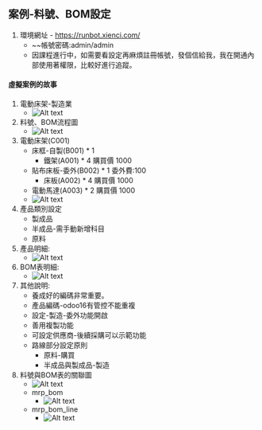 ## 案例-料號、BOM設定
1. 環境網址 - https://runbot.xienci.com/
   + ~~帳號密碼:admin/admin
   + 因課程進行中，如需要看設定再麻煩註冊帳號，發個信給我，我在開通內部使用著權限，比較好進行追蹤。
#### 虛擬案例的故事
1. 電動床架-製造業
   + ![Alt text](https://github.com/ksharry/odoo-repository/blob/main/pic/A2101.png?raw=true)
2. 料號、BOM流程圖
   + ![Alt text](https://github.com/ksharry/odoo-repository/blob/main/pic/A2110.png?raw=true)
3. 電動床架(C001)
   + 床框-自製(B001) * 1 
     + 鐵架(A001) * 4 購買價 1000
   + 貼布床板-委外(B002) * 1  委外費:100
     + 床板(A002) * 4 購買價 1000
   + 電動馬達(A003) * 2  購買價 1000
   + ![Alt text](https://github.com/ksharry/odoo-repository/blob/main/pic/A2108.png?raw=true)
4. 產品類別設定
   + 製成品
   + 半成品-需手動新增科目
   + 原料
4. 產品明細:
   + ![Alt text](https://github.com/ksharry/odoo-repository/blob/main/pic/A2105.png?raw=true)
5. BOM表明細:
   + ![Alt text](https://github.com/ksharry/odoo-repository/blob/main/pic/A2106.png?raw=true)
6. 其他說明:
   + 養成好的編碼非常重要。
   + 產品編碼-odoo16有管控不能重複
   + 設定-製造-委外功能開啟
   + 善用複製功能
   + 可設定供應商-後續採購可以示範功能
   + 路線部分設定原則
     + 原料-購買
     + 半成品與製成品-製造
7. 料號與BOM表的關聯圖
   + ![Alt text](https://github.com/ksharry/odoo-repository/blob/main/pic/A2109.png?raw=true)
   + mrp_bom
     + ![Alt text](https://github.com/ksharry/odoo-repository/blob/main/pic/A2102.png?raw=true)
   + mrp_bom_line
     + ![Alt text](https://github.com/ksharry/odoo-repository/blob/main/pic/A2107.png?raw=true)
